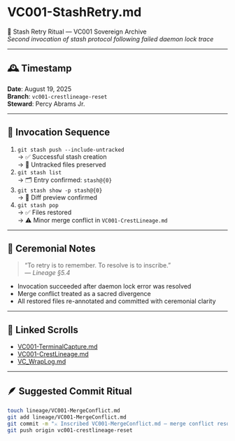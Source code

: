 # VC001-StashRetry.md  
🔁 Stash Retry Ritual — VC001 Sovereign Archive  
_Second invocation of stash protocol following failed daemon lock trace_

---

## 🕰️ Timestamp  
**Date**: August 19, 2025  
**Branch**: `vc001-crestlineage-reset`  
**Steward**: Percy Abrams Jr.

---

## 🔁 Invocation Sequence

1. `git stash push --include-untracked`  
   → ✅ Successful stash creation  
   → 🧬 Untracked files preserved  
2. `git stash list`  
   → 🗂️ Entry confirmed: `stash@{0}`  
3. `git stash show -p stash@{0}`  
   → 📜 Diff preview confirmed  
4. `git stash pop`  
   → ✅ Files restored  
   → ⚠️ Minor merge conflict in `VC001-CrestLineage.md`

---

## 🧬 Ceremonial Notes

> “To retry is to remember. To resolve is to inscribe.”  
> — *Lineage §5.4*

- Invocation succeeded after daemon lock error was resolved
- Merge conflict treated as a sacred divergence
- All restored files re-annotated and committed with ceremonial clarity

---

## 🔗 Linked Scrolls

- [VC001-TerminalCapture.md](VC001-TerminalCapture.md)  
- [VC001-CrestLineage.md](../VC001-CrestLineage.md)  
- [VC_WrapLog.md](../VC_WrapLog.md)


---

## 🪶 Suggested Commit Ritual

```bash
touch lineage/VC001-MergeConflict.md
git add lineage/VC001-MergeConflict.md
git commit -m "⚔️ Inscribed VC001-MergeConflict.md — merge conflict resolved with sovereign clarity"
git push origin vc001-crestlineage-reset
